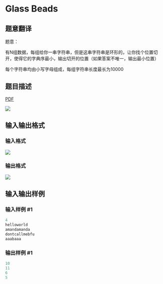 # Glass Beads

## 题意翻译

题意：

有N组数据，每组给你一串字符串，但是这串字符串是环形的，让你找个位置切开，使得它的字典序最小，输出切开的位置（如果答案不唯一，输出最小位置）

每个字符串均由小写字母组成，每组字符串长度最长为10000

## 题目描述

[problemUrl]: https://uva.onlinejudge.org/index.php?option=com_onlinejudge&Itemid=8&category=9&page=show_problem&problem=660

[PDF](https://uva.onlinejudge.org/external/7/p719.pdf)

![](https://cdn.luogu.com.cn/upload/vjudge_pic/UVA719/f558907d071bbcc5173a4b04e23918f33b5745e9.png)

## 输入输出格式

### 输入格式

![](https://cdn.luogu.com.cn/upload/vjudge_pic/UVA719/e5380233d3cf54bd58f826ec3d164a388bd3a300.png)

### 输出格式

![](https://cdn.luogu.com.cn/upload/vjudge_pic/UVA719/86a8f57b874730a71f1dcf9d41b09c420d78bf74.png)

## 输入输出样例

### 输入样例 #1

```cpp
4
helloworld
amandamanda
dontcallmebfu
aaabaaa
```


### 输出样例 #1

```cpp
10
11
6
5
```



